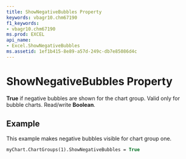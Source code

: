 ```yaml
---
title: ShowNegativeBubbles Property
keywords: vbagr10.chm67190
f1_keywords:
- vbagr10.chm67190
ms.prod: EXCEL
api_name:
- Excel.ShowNegativeBubbles
ms.assetid: 1ef1b415-8e89-a57d-249c-db7e85086d4c
---
```



# ShowNegativeBubbles Property

 **True** if negative bubbles are shown for the chart group. Valid only for bubble charts. Read/write **Boolean**.


## Example

This example makes negative bubbles visible for chart group one.


```vb
myChart.ChartGroups(1).ShowNegativeBubbles = True
```


